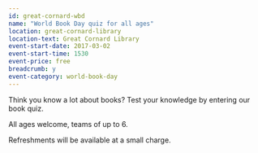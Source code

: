 ```yaml
---
id: great-cornard-wbd
name: "World Book Day quiz for all ages"
location: great-cornard-library
location-text: Great Cornard Library
event-start-date: 2017-03-02
event-start-time: 1530
event-price: free
breadcrumb: y
event-category: world-book-day
---
```


Think you know a lot about books? Test your knowledge by entering our book quiz.

All ages welcome, teams of up to 6.

Refreshments will be available at a small charge.
